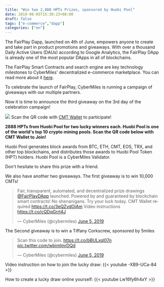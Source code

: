 ```yaml
---
title: "Win two 2,888 HPTs Prizes, sponsored by Huobi Pool"
date: 2019-06-05T15:30:23+08:00
draft: false
tags: ["e-commerce","dapp"] 
categories: ["en"] 
---
```



The FairPlay Dapp, launched on 4th of June, empowers anyone to create and take part in product promotions and giveaways. With over a thousand Daily Active Users (DAUs) according to Google Analytics, the FairPlay DApp is already one of the most  popular DApps in all of blockchains. 

The FairPlay Smart Contracts and search engine are key technology milestones to CyberMiles' decentralized e-commerce marketplace. You can read more about it [here](https://twitter.com/cybermiles/status/1136200489995911169?s=21).

To celebrate the launch of FairPlay, CyberMiles is running a campaign of giveaways with our multiple partners. 

Now it is time to announce the third giveaway on the 3rd day of the celebration campaign! 

![](/images/20190606-giveaway#3-01.png)
Scan the QR code with [CMT Wallet](http://onelink.to/v248ze) to participate!

**2888 HPTs from Huobi Pool for two lucky  winners each. Huobi Pool is one of the world's top 10 crypto mining pools. Scan the QR code below with CMT Wallet to Join!**


Huobi Pool generates block awards from BTC, ETH, CMT, EOS, TRX, and other top blockchains, and distributes those awards to Huobi Pool Token (HPT) holders. Huobi Pool is a CyberMiles Validator. 

Don't hesitate to share this prize with a friend.

We also have another two giveaways. The first giveaway is to win 10,000 CMTs!

<blockquote class="twitter-tweet"><p lang="en" dir="ltr">Fair, transparent, automated, and decentralized prize drawings <a href="https://twitter.com/FairPlayDApp?ref_src=twsrc%5Etfw">@FairPlayDApp</a> launched. Powered by and guaranteed by blockchain smart contracts! No shenanigans. Try your luck today. CMT Wallet required <a href="https://t.co/3eQZvdOjAm">https://t.co/3eQZvdOjAm</a> Video instructions <a href="https://t.co/cQDqGrrt4J">https://t.co/cQDqGrrt4J</a></p>&mdash; CyberMiles (@cybermiles) <a href="https://twitter.com/cybermiles/status/1136200489995911169?ref_src=twsrc%5Etfw">June 5, 2019</a></blockquote> <script async src="https://platform.twitter.com/widgets.js" charset="utf-8"></script>

The Second giveaway is to win a Tiffany Corkscrew, sponsored by 5miles

<blockquote class="twitter-tweet"><p lang="en" dir="ltr">Scan this code to join. <a href="https://t.co/bBULxql07n">https://t.co/bBULxql07n</a> <a href="https://t.co/wbimlmrDQd">pic.twitter.com/wbimlmrDQd</a></p>&mdash; CyberMiles (@cybermiles) <a href="https://twitter.com/cybermiles/status/1136341685665816576?ref_src=twsrc%5Etfw">June 5, 2019</a></blockquote> <script async src="https://platform.twitter.com/widgets.js" charset="utf-8"></script>


Video instruction on how to join the lucky draw:
{{< youtube -XB9-UCa-84 >}}

How to create a lucky draw online yourself:
{{< youtube Lw16fy6h4xY >}}

